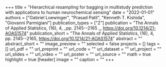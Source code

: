 +++
title = "Hierarchical resampling for bagging in multistudy prediction with applications to human neurochemical sensing"
date = "2022-01-01"
authors = ["Gabriel Loewinger", "Prasad Patil", "Kenneth T. Kishida", "Giovanni Parmigiani"]
publication_types = ["2"]
publication = "The Annals of Applied Statistics, (16), 4, _pp. 2145--2165 _, https://doi.org/10.1214/21-AOAS1574"
publication_short = "The Annals of Applied Statistics, (16), 4, pp. 2145--2165, https://doi.org/10.1214/21-AOAS1574"
abstract = ""
abstract_short = ""
image_preview = ""
selected = false
projects = []
tags = []
url_pdf = ""
url_preprint = ""
url_code = ""
url_dataset = ""
url_project = ""
url_slides = ""
url_video = ""
url_poster = ""
url_source = ""
math = true
highlight = true
[header]
image = ""
caption = ""
+++

